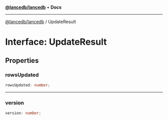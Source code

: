 [**@lancedb/lancedb**](../README.md) • **Docs**

***

[@lancedb/lancedb](../globals.md) / UpdateResult

# Interface: UpdateResult

## Properties

### rowsUpdated

```ts
rowsUpdated: number;
```

***

### version

```ts
version: number;
```
